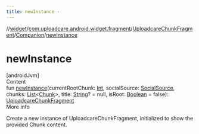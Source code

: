 ```yaml
---
title: newInstance -
---
```

//[widget](../../../index.md)/[com.uploadcare.android.widget.fragment](../../index.md)/[UploadcareChunkFragment](../index.md)/[Companion](index.md)/[newInstance](new-instance.md)



# newInstance  
[androidJvm]  
Content  
fun [newInstance](new-instance.md)(currentRootChunk: [Int](https://kotlinlang.org/api/latest/jvm/stdlib/kotlin/-int/index.html), socialSource: [SocialSource](../../../com.uploadcare.android.widget.data/-social-source/index.md), chunks: [List](https://kotlinlang.org/api/latest/jvm/stdlib/kotlin.collections/-list/index.html)<[Chunk](../../../com.uploadcare.android.widget.data/-chunk/index.md)>, title: [String](https://kotlinlang.org/api/latest/jvm/stdlib/kotlin/-string/index.html)? = null, isRoot: [Boolean](https://kotlinlang.org/api/latest/jvm/stdlib/kotlin/-boolean/index.html) = false): [UploadcareChunkFragment](../index.md)  
More info  


Create a new instance of UploadcareChunkFragment, initialized to show the provided Chunk content.

  



